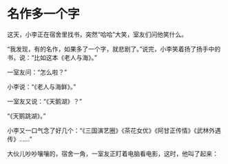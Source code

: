 # 名作多一个字

这天，小李正在宿舍里找书，突然“哈哈”大笑，室友们问他笑什么。 

“我发现，有的名作，如果多了一个字，就悲剧了。”说完，小李笑着扬了扬手中的书，说：“比如这本《老人与海》。” 

一室友问：“怎么啦？” 

小李说：“《老人与海鲜》。” 

一室友又说：“《天鹅湖》？” 

“《天鹅跳湖》。” 

小李又一口气念了好几个：“《三国演艺圈》《茶花女优》《阿甘正传情》《武林外遇传》……” 

大伙儿吵吵嚷嚷的，宿舍一角，一室友正盯着电脑看电影，这时，他叫了起来：